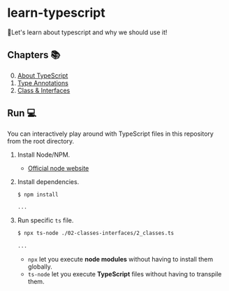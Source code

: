 # learn-typescript

🏅Let's learn about typescript and why we should use it!

## Chapters 📚

0. [About TypeScript](00-about-typescript)
1. [Type Annotations](01-type-annotations)
2. [Class & Interfaces](02-classes-interfaces)

## Run 💻

You can interactively play around with TypeScript files in this repository from the root directory.

1. Install Node/NPM.
    - [Official node website](https://nodejs.org/en/download/)

2. Install dependencies.

    ```bash
    $ npm install

    ...
    ```

3. Run specific `ts` file.

    ```bash
    $ npx ts-node ./02-classes-interfaces/2_classes.ts

    ...
    ```

    - `npx` let you execute **node modules** without having to install them globally.
    - `ts-node` let you execute **TypeScript** files without having to transpile them.
